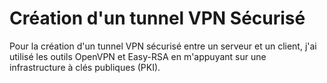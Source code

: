 # Création d'un tunnel VPN Sécurisé
Pour la création d'un tunnel VPN sécurisé entre un serveur et un client, j'ai utilisé les outils OpenVPN et Easy-RSA en m'appuyant sur une infrastructure à clés publiques (PKI).
 

